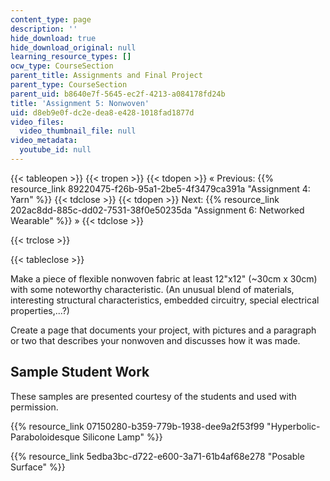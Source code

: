 ```yaml
---
content_type: page
description: ''
hide_download: true
hide_download_original: null
learning_resource_types: []
ocw_type: CourseSection
parent_title: Assignments and Final Project
parent_type: CourseSection
parent_uid: b8640e7f-5645-ec2f-4213-a084178fd24b
title: 'Assignment 5: Nonwoven'
uid: d8eb9e0f-dc2e-dea8-e428-1018fad1877d
video_files:
  video_thumbnail_file: null
video_metadata:
  youtube_id: null
---
```


{{< tableopen >}}
{{< tropen >}}
{{< tdopen >}}
« Previous: {{% resource_link 89220475-f26b-95a1-2be5-4f3479ca391a "Assignment 4: Yarn" %}}
{{< tdclose >}}
{{< tdopen >}}
Next: {{% resource_link 202ac8dd-885c-dd02-7531-38f0e50235da "Assignment 6: Networked Wearable" %}} »
{{< tdclose >}}

{{< trclose >}}

{{< tableclose >}}

Make a piece of flexible nonwoven fabric at least 12"x12" (~30cm x 30cm) with some noteworthy characteristic. (An unusual blend of materials, interesting structural characteristics, embedded circuitry, special electrical properties,...?)

Create a page that documents your project, with pictures and a paragraph or two that describes your nonwoven and discusses how it was made.

Sample Student Work
-------------------

These samples are presented courtesy of the students and used with permission.

{{% resource_link 07150280-b359-779b-1938-dee9a2f53f99 "Hyperbolic-Paraboloidesque Silicone Lamp" %}}

{{% resource_link 5edba3bc-d722-e600-3a71-61b4af68e278 "Posable Surface" %}}